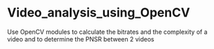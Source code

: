 # Video_analysis_using_OpenCV
Use OpenCV modules to calculate the bitrates and the complexity of a video and to determine the PNSR between 2 videos
